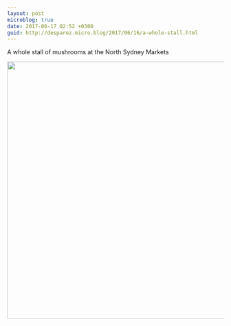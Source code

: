 ```yaml
---
layout: post
microblog: true
date: 2017-06-17 02:52 +0300
guid: http://desparoz.micro.blog/2017/06/16/a-whole-stall.html
---
```

A whole stall of mushrooms at the North Sydney Markets

<img src="http://desparoz.me/uploads/2017/71fca4202d.jpg" width="600" height="600" style="height: auto" />
